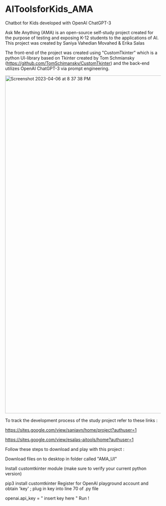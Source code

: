 # AIToolsforKids_AMA

Chatbot for Kids developed with OpenAI ChatGPT-3

Ask Me Anything (AMA) is an open-source self-study project created for the purpose of testing and exposing K-12 students to the applications of AI. This project was created by Saniya Vahedian Movahed & Erika Salas

The front-end of the project was created using "CustomTkinter" which is a python UI-library based on Tkinter created by Tom Schmiansky (https://github.com/TomSchimansky/CustomTkinter) and the back-end utilizes OpenAI ChatGPT-3 via prompt engineering.


<img width="1090" alt="Screenshot 2023-04-06 at 8 37 38 PM" src="https://user-images.githubusercontent.com/72895282/233726323-81ba9ef8-7bca-414f-94be-23c36a7f0cc5.png">

To track the development process of the study project refer to these links :

https://sites.google.com/view/saniavn/home/project?authuser=1

https://sites.google.com/view/esalas-aitools/home?authuser=1

Follow these steps to download and play with this project :

Download files on to desktop in folder called "AMA_UI"

Install customtkinter module (make sure to verify your current python version)

 pip3 install customtkinter 
Register for OpenAI playground account and obtain 'key' ; plug in key into line 70 of .py file

 openai.api_key = " insert key here "
Run !
